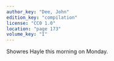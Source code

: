 ```yaml
---
author_key: "Dee, John"
edition_key: "compilation"
license: "CC0 1.0"
location: "page 173"
volume_key: "I"
---
```

Showres Hayle this morning on Monday.
